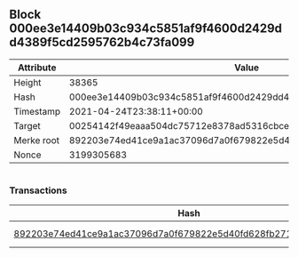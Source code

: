## Block 000ee3e14409b03c934c5851af9f4600d2429dd4389f5cd2595762b4c73fa099

Attribute | Value
--- | ---
Height | 38365
Hash | 000ee3e14409b03c934c5851af9f4600d2429dd4389f5cd2595762b4c73fa099
Timestamp | 2021-04-24T23:38:11+00:00
Target | 00254142f49eaaa504dc75712e8378ad5316cbcead634704b3734b6271167cc4
Merke root | 892203e74ed41ce9a1ac37096d7a0f679822e5d40fd628fb271c195202be317c
Nonce | 3199305683

```

```

### Transactions

Hash | Amount
--- | ---
[892203e74ed41ce9a1ac37096d7a0f679822e5d40fd628fb271c195202be317c](892203e74ed41ce9a1ac37096d7a0f679822e5d40fd628fb271c195202be317c.md) | 10.00000000 SKEPTI 
